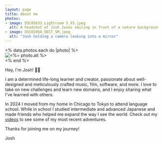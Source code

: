```yaml
---
layout: page
title: About me
photos:
- image: DSC05633_Lightroom 5_XS.jpeg
  alt: A headshot of Josh Jones smiling in front of a nature background
- image: DSC01864_EDIT_SM.jpeg
  alt: "Josh holding a camera looking into a mirror"
---
```


<div class="photo-gallery headshot">
  <% data.photos.each do |photo| %>
    <div class="photo-container">
      <img src="/images/<%= photo.image %>" alt="<%= photo.alt %>" class="photo"/>
    </div>
  <% end %>
</div>

Hey, I'm Josh! 👋🏻

I am a determined life-long learner and creator, passionate about well-designed and meticulously crafted music, film, software, and more. I love to take on new challenges and learn new domains, and I enjoy sharing what I've learned with others.

In 2024 I moved from my home in Chicago to Tokyo to attend language school. While in school I studied intermediate and advanced Japanese and made friends who helped me expand the way I see the world. Check out my <a href="/videos">videos</a> to see some of my most recent adventures.

Thanks for joining me on my journey!

<span class="hide-on-small">
  Josh
</span>
